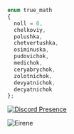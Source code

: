 ```js
enum true_math
{
  noll = 0,
  chelkoviy,
  polushka,
  chetvertushka,
  osiminuska,
  pudovichok,
  medichok,
  ceryabrychok,
  zolotnichok,
  devyatnichok,
  decyatnichok
};
```

[![Discord Presence](https://lanyard-profile-readme.vercel.app/api/628819243051515935)](https://discord.com/users/628819243051515935)
                    

<img src="https://komarev.com/ghpvc/?username=Eirxne&label=Ziyaretçi%20Sayısı&color=351c75" alt="Eirene" />


